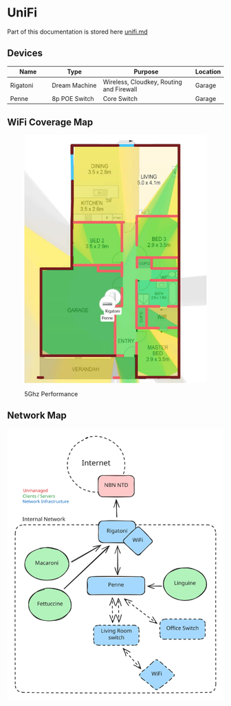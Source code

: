 # UniFi

Part of this documentation is stored here [unifi.md](../service-overviews/infrastructure/unifi.md "mention")

## Devices

<table><thead><tr><th width="111.33333333333331">Name</th><th width="151">Type</th><th width="330">Purpose</th><th>Location</th></tr></thead><tbody><tr><td>Rigatoni</td><td>Dream Machine</td><td>Wireless, Cloudkey, Routing and Firewall</td><td>Garage</td></tr><tr><td>Penne</td><td>8p POE Switch</td><td>Core Switch</td><td>Garage</td></tr></tbody></table>

## WiFi Coverage Map

<figure><img src="../.gitbook/assets/image.png" alt=""><figcaption><p>5Ghz Performance</p></figcaption></figure>

## Network Map

<img src="../.gitbook/assets/file.excalidraw (10).svg" alt="" class="gitbook-drawing">
